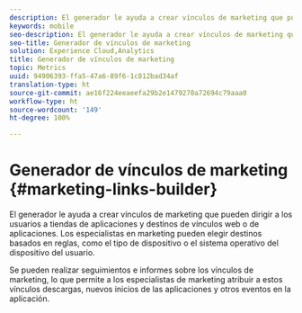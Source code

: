 ```yaml
---
description: El generador le ayuda a crear vínculos de marketing que pueden dirigir a los usuarios a tiendas de aplicaciones y destinos de vínculos web o de aplicaciones. Los especialistas en marketing pueden elegir destinos basados en reglas, como el tipo de dispositivo o el sistema operativo del dispositivo del usuario.
keywords: mobile
seo-description: El generador le ayuda a crear vínculos de marketing que pueden dirigir a los usuarios a tiendas de aplicaciones y destinos de vínculos web o de aplicaciones. Los especialistas en marketing pueden elegir destinos basados en reglas, como el tipo de dispositivo o el sistema operativo del dispositivo del usuario.
seo-title: Generador de vínculos de marketing
solution: Experience Cloud,Analytics
title: Generador de vínculos de marketing
topic: Metrics
uuid: 94906393-ffa5-47a6-89f6-1c812bad34af
translation-type: ht
source-git-commit: ae16f224eeaeefa29b2e1479270a72694c79aaa0
workflow-type: ht
source-wordcount: '149'
ht-degree: 100%

---
```



# Generador de vínculos de marketing {#marketing-links-builder}

El generador le ayuda a crear vínculos de marketing que pueden dirigir a los usuarios a tiendas de aplicaciones y destinos de vínculos web o de aplicaciones. Los especialistas en marketing pueden elegir destinos basados en reglas, como el tipo de dispositivo o el sistema operativo del dispositivo del usuario.

Se pueden realizar seguimientos e informes sobre los vínculos de marketing, lo que permite a los especialistas de marketing atribuir a estos vínculos descargas, nuevos inicios de las aplicaciones y otros eventos en la aplicación.
